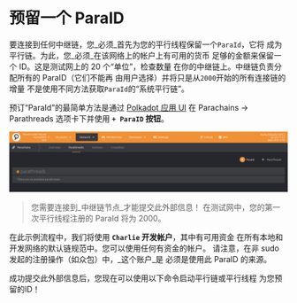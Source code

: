 # 预留一个 ParaID

要连接到任何中继链，您_必须_首先为您的平行线程保留一个`ParaId`，它将
成为平行链。为此，您_必须_在该网络上的帐户上有可用的货币
足够的金额来保留一个 ID。这是测试网上的 20 个“单位”，检查数量
在你的中继链上。中继链负责分配所有的 ParaID（它们不能再
由用户选择）并将只是从`2000`开始的所有连接链的增量
不是使用不同方法获取`ParaId`的“系统平行链”。


预订“ParaId”的最简单方法是通过
[Polkadot 应用 UI](https://polkadot.js.org/apps/?rpc=ws%3A%2F%2F127.0.0.1%3A9944#/parachains/parathreads)
在 Parachains -> Parathreads 选项卡下并使用 **`+ ParaID` 按钮**。

![ParaID 预约截图](../../assets/img/paraid-reserve.png)


> 您需要连接到_中继链节点_才能提交此外部信息！
> 在测试网中，您的第一次平行线程注册的 ParaId 将为 2000。

在此示例流程中，我们将使用 **`Charlie` 开发帐户**，其中有可用资金
在所有本地和开发网络的默认链规范中。您可以使用任何有资金的帐户。
请注意，在非 sudo 发起的注册操作（如众包）中，_这个账户_是
必须是使用此 ParaID 的来源。

成功提交此外部信息后，您现在可以使用以下命令启动平行链或平行线程
为您预留的ID！